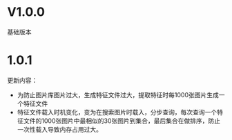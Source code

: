 # V1.0.0
基础版本

# 1.0.1
更新内容：
* 为防止图片库图片过大，生成特征文件过大，提取特征时每1000张图片生成一个特征文件
* 特征文件载入时机变化，变为在搜索图片时载入，分步查询，每次查询一个特征文件的1000张图片中最相似的30张图片到集合，最后集合在做排序，防止一次性载入导致内存占用过大。